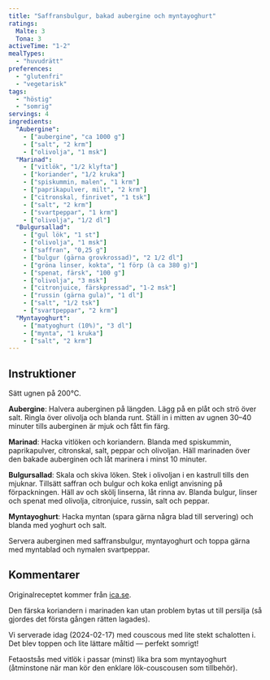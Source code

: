```yaml
---
title: "Saffransbulgur, bakad aubergine och myntayoghurt"
ratings:
  Malte: 3
  Tona: 3
activeTime: "1-2"
mealTypes:
  - "huvudrätt"
preferences:
  - "glutenfri"
  - "vegetarisk"
tags:
  - "höstig"
  - "somrig"
servings: 4
ingredients:
  "Aubergine":
    - ["aubergine", "ca 1000 g"]
    - ["salt", "2 krm"]
    - ["olivolja", "1 msk"]
  "Marinad":
    - ["vitlök", "1/2 klyfta"]
    - ["koriander", "1/2 kruka"]
    - ["spiskummin, malen", "1 krm"]
    - ["paprikapulver, milt", "2 krm"]
    - ["citronskal, finrivet", "1 tsk"]
    - ["salt", "2 krm"]
    - ["svartpeppar", "1 krm"]
    - ["olivolja", "1/2 dl"]
  "Bulgursallad":
    - ["gul lök", "1 st"]
    - ["olivolja", "1 msk"]
    - ["saffran", "0,25 g"]
    - ["bulgur (gärna grovkrossad)", "2 1/2 dl"]
    - ["gröna linser, kokta", "1 förp (à ca 380 g)"]
    - ["spenat, färsk", "100 g"]
    - ["olivolja", "3 msk"]
    - ["citronjuice, färskpressad", "1-2 msk"]
    - ["russin (gärna gula)", "1 dl"]
    - ["salt", "1/2 tsk"]
    - ["svartpeppar", "2 krm"]
  "Myntayoghurt":
    - ["matyoghurt (10%)", "3 dl"]
    - ["mynta", "1 kruka"]
    - ["salt", "2 krm"]
---
```


## Instruktioner

Sätt ugnen på 200°C.

**Aubergine**: Halvera auberginen på längden. Lägg på en plåt och strö över salt. Ringla över olivolja och blanda runt. Ställ in i mitten av ugnen 30–40 minuter tills auberginen är mjuk och fått fin färg.

**Marinad**: Hacka vitlöken och koriandern. Blanda med spiskummin, paprikapulver, citronskal, salt, peppar och olivoljan. Häll marinaden över den bakade auberginen och låt marinera i minst 10 minuter.

**Bulgursallad**: Skala och skiva löken. Stek i olivoljan i en kastrull tills den mjuknar. Tillsätt saffran och bulgur och koka enligt anvisning på förpackningen. Häll av och skölj linserna, låt rinna av. Blanda bulgur, linser och spenat med olivolja, citronjuice, russin, salt och peppar.

**Myntayoghurt**: Hacka myntan (spara gärna några blad till servering) och blanda med yoghurt och salt.

Servera auberginen med saffransbulgur, myntayoghurt och toppa gärna med myntablad och nymalen svartpeppar.

## Kommentarer

Originalreceptet kommer från [ica.se](https://www.ica.se/recept/saffransbulgur-bakad-aubergine-och-myntayoghurt-728142/).

Den färska koriandern i marinaden kan utan problem bytas ut till persilja (så gjordes det första gången rätten lagades).

Vi serverade idag (2024-02-17) med couscous med lite stekt schalotten i. Det blev toppen och lite lättare måltid &mdash; perfekt somrigt!

Fetaostsås med vitlök i passar (minst) lika bra som myntayoghurt (åtminstone när man kör den enklare lök-couscousen som tillbehör).
